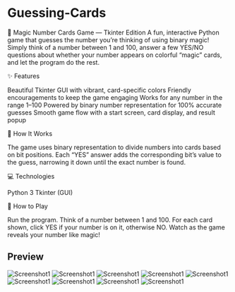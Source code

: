# Guessing-Cards

🎩 Magic Number Cards Game — Tkinter Edition
A fun, interactive Python game that guesses the number you’re thinking of using binary magic!
Simply think of a number between 1 and 100, answer a few YES/NO questions about whether your number appears on colorful “magic” cards, and let the program do the rest.

✨ Features

Beautiful Tkinter GUI with vibrant, card-specific colors
Friendly encouragements to keep the game engaging
Works for any number in the range 1–100
Powered by binary number representation for 100% accurate guesses
Smooth game flow with a start screen, card display, and result popup

🧠 How It Works

The game uses binary representation to divide numbers into cards based on bit positions. Each “YES” answer adds the corresponding bit’s value to the guess, narrowing it down until the exact number is found.

💻 Technologies

Python 3
Tkinter (GUI)

🚀 How to Play

Run the program.
Think of a number between 1 and 100.
For each card shown, click YES if your number is on it, otherwise NO.
Watch as the game reveals your number like magic!

## Preview
![Screenshot1](assets/ss1.png)
![Screenshot1](assets/ss2.png)
![Screenshot1](assets/ss3.png)
![Screenshot1](assets/ss4.png)
![Screenshot1](assets/ss5.png)
![Screenshot1](assets/ss6.png)
![Screenshot1](assets/ss7.png)
![Screenshot1](assets/ss8.png)
![Screenshot1](assets/ss9.png)
